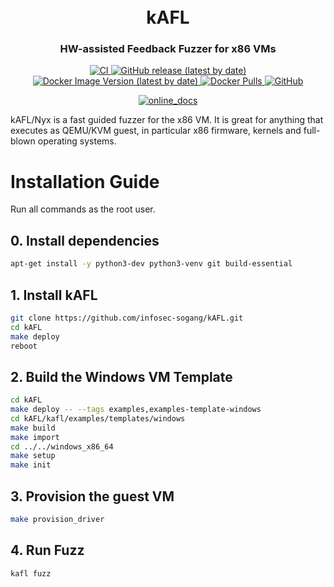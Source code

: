 <h1 align="center">
  <br>kAFL</br>
</h1>

<h3 align="center">
HW-assisted Feedback Fuzzer for x86 VMs
</h3>

<p align="center">
  <a href="https://github.com/IntelLabs/kAFL/actions/workflows/CI.yml">
    <img src="https://github.com/IntelLabs/kAFL/actions/workflows/CI.yml/badge.svg" alt="CI">
  </a>
  <a href="https://github.com/IntelLabs/kAFL/releases">
    <img alt="GitHub release (latest by date)" src="https://img.shields.io/github/v/release/IntelLabs/kAFL">
  </a>
  <a href="https://hub.docker.com/r/intellabs/kafl">
    <img alt="Docker Image Version (latest by date)" src="https://img.shields.io/docker/v/intellabs/kafl?label=Docker%20Image">
  </a>
  <a href="https://hub.docker.com/r/intellabs/kafl">
    <img alt="Docker Pulls" src="https://img.shields.io/docker/pulls/intellabs/kafl">
  </a>
  <a href="https://github.com/IntelLabs/kAFL/blob/master/LICENSE.md">
    <img alt="GitHub" src="https://img.shields.io/github/license/IntelLabs/kafl">
  </a>
</p>
<p align="center">
  <a href="https://IntelLabs.github.io/kAFL/">
    <img src="https://img.shields.io/badge/Online-Documentation-green?style=for-the-badge&logo=gitbook" alt="online_docs"/>
  </a>
</p>
kAFL/Nyx is a fast guided fuzzer for the x86 VM. It is great for anything that
executes as QEMU/KVM guest, in particular x86 firmware, kernels and full-blown
operating systems.

# Installation Guide

Run all commands as the root user.



## 0. Install dependencies

```BASH
apt-get install -y python3-dev python3-venv git build-essential
```

## 1. Install kAFL 

```BASH
git clone https://github.com/infosec-sogang/kAFL.git
cd kAFL
make deploy
reboot
```

## 2.  Build the Windows VM Template

```bash
cd kAFL
make deploy -- --tags examples,examples-template-windows
cd kAFL/kafl/examples/templates/windows
make build
make import
cd ../../windows_x86_64
make setup
make init
```

## 3. Provision the guest VM

```BASH
make provision_driver
```

## 4. Run Fuzz

```bash
kafl fuzz
```

